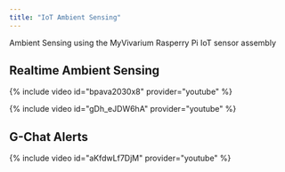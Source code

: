 ```yaml
---
title: "IoT Ambient Sensing"
---
```


Ambient Sensing using the MyVivarium Rasperry Pi IoT sensor assembly

## Realtime Ambient Sensing

{% include video id="bpava2030x8" provider="youtube" %}

{% include video id="gDh_eJDW6hA" provider="youtube" %}

## G-Chat Alerts

{% include video id="aKfdwLf7DjM" provider="youtube" %}